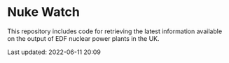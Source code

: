 # Nuke Watch

This repository includes code for retrieving the latest information available on the output of EDF nuclear power plants in the UK.

Last updated: 2022-06-11 20:09